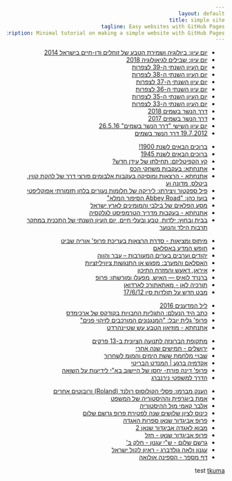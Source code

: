 ```yaml
---
layout: default
title: simple site
tagline: Easy websites with GitHub Pages
description: Minimal tutorial on making a simple website with GitHub Pages
---
```


<style>
body, html, p, dl{
text-align: right;
direction: rtl;
}
</style>

<ul>
<li><A HREF="https://www.youtube.com/playlist?list=PLNiWLB_wsOg6mm5A32RB6W7j09pdGfRqM">יום עיון: ביולוגיה ושמירת הטבע של זוחלים ודו-חיים בישראל 2014</A>
<li><A HREF="https://www.youtube.com/playlist?list=PLT-roSWIpp1GuGFCzqJENAjNt3P2wUdfw">יום עיון: שבילים לגיאולוגיה 2018</A>
<li><A HREF="https://www.youtube.com/playlist?list=PLNiWLB_wsOg719ZnewgPWGM-CWW6zK85E">יום העיון השנתי ה-39 לצפרות</A>
<li><A HREF="https://www.youtube.com/playlist?list=PLNiWLB_wsOg4P73lz76oBwHGuQ0gR7Dsf">יום העיון השנתי ה-38 לצפרות</A>
<li><A HREF="https://www.youtube.com/playlist?list=PLNiWLB_wsOg6EX_tEefdCcFTPC3FVNN7N">יום עיון השנתי ה-37 לצפרות</A>
<li><A HREF="https://www.youtube.com/playlist?list=PLNiWLB_wsOg4Ftkh-gtWpH6gi8bOTI7YV">יום עיון השנתי ה-36 לצפרות</A>
<li><A HREF="https://www.youtube.com/playlist?list=PLNiWLB_wsOg4gw3ZpoMPPOvZNQTL-p_oo">יום העיון השנתי ה-35 לצפרות</A>
<li><A HREF="https://www.youtube.com/playlist?list=PLNiWLB_wsOg6ZGMgiuhiddCBCDnQIZNhr">יום העיון השנתי ה-33 לצפרות</A>
<li><A HREF="https://www.youtube.com/playlist?list=PLiBvmc0nQQZH6i7rU3NE2pGlZ2r3mOgHS">דרך הנשר בשמים 2018</A>
<li><A HREF="https://www.youtube.com/playlist?list=PLNiWLB_wsOg7ZBGroAnMLmmZzxFAbEb3J">דרך הנשר בשמים 2017</A>
<li><A HREF="https://www.youtube.com/playlist?list=PLwKDcBRGK3pcbQjAJRZI6gfeyjGr7dH0K">יום עיון השישי "דרך הנשר בשמים" 26.5.16</A>
<li><A HREF="https://www.youtube.com/playlist?list=PL4F0E00060F6720FE">19.7.2012 דרך הנשר בשמים</A>
</ul>

<ul>
<li><A HREF="https://www.youtube.com/playlist?list=PLNiWLB_wsOg62aZSNPIQ-BU9yUQLzLQDU">ברוכים הבאים לשנת 1900!</A>
<li><A HREF="https://www.youtube.com/playlist?list=PLNiWLB_wsOg64CXooIP-5ZONoYSXft4qv">ברוכים הבאים לשנת 1945</A>
<li><A HREF="https://www.youtube.com/playlist?list=PLNiWLB_wsOg51fjSK2Bo7DcbhxeQcxIS0">קץ הקפיטליזם: תחילתו של עידן חדש?</A>
<li><A HREF="https://www.youtube.com/playlist?list=PLNiWLB_wsOg5I2e_F6o96QWZAnJlNo4Sz">אתנחתא: בעקבות משחקי הכס</A>
<li><A HREF="https://www.youtube.com/playlist?list=PLNiWLB_wsOg5B_rNebX8LN7SKKb5sr48D">אתנחתא - הרצאות ומוסיקה בעקבות אלבומים פורצי דרך של להקת קווין, ביטלס, מדונה וע</A>
<li><A HREF="https://www.youtube.com/playlist?list=PLNiWLB_wsOg5t1F-63pJoUW0p8hZGHdgf&index=12">פיל ספקטור ויצירתו: ליריקה של חלומות נעורים בלחן תזמורתי אפוקליפטי</A>
<li><A HREF="https://www.youtube.com/playlist?list=PLNiWLB_wsOg4iPpKCTCJT0kxB-NEVB6o2">בועז כהן: &quot;Abbey Road הסיפור המלא&quot;</A>
<li><A HREF="https://www.youtube.com/playlist?index=3&list=PLNiWLB_wsOg5y9LfDL1sUJ_7IGx1IESr6">מסע הפלאים של בילבי והמומינים לארץ ישראל</A>
<li><A HREF="https://www.youtube.com/playlist?list=PLNiWLB_wsOg5Hp1ouFYAalH1nNOTFnnPy"> אתנחתא - בעקבות מדריך הטרמפיסט לגלקסיה</A>
<li><A HREF="https://www.youtube.com/playlist?list=PLgEaUevawamihkMy1S7OvERA3WXLwYuBj">בבית ובחוץ: ילדות, טבע ובעלי חיים, יום העיון השנתי של התכנית במחקר תרבות הילד והנוער</A>
</ul>

<ul>

<li><A HREF="https://www.youtube.com/playlist?list=PLNiWLB_wsOg6bk3I5GbOgu1vrwqqtoMc9">מיתוס ומציאות - סדרת הרצאות בעריכת פרופ' אוריה שביט</A>
<li><A HREF="https://www.youtube.com/playlist?list=PLNiWLB_wsOg5sw_xlt--U0KD6kbD8ljtA">חופש המדע באסלאם</A>
<li><A HREF="https://www.youtube.com/playlist?list=PLNiWLB_wsOg62qVCyiJp6BaJHU258oh9_">יהודים וערבים בערים המעורבות – עבר והווה</A>
<li><A HREF="https://www.youtube.com/playlist?list=PLNiWLB_wsOg6OoYZ5OQ8SSITYy6qml9DS">האסלאם והמערב: מפגש או התנגשות ציוויליזציות</A>
<li><A HREF="https://www.youtube.com/playlist?list=PLNiWLB_wsOg79sHbu9nu4Pu_vvLOO1yIC">איראן, דאעש והמזרח התיכון</A>
<li><A HREF="https://www.youtube.com/playlist?list=PLNiWLB_wsOg69Z5aob7Oajx4V4MxGwlao">ברנרד לואיס — האיש, מפעלו ומורשתו: פרופ</A>
<li><A HREF="https://www.youtube.com/playlist?list=PL47C7D23028A1C1F8">תורכיה לאן - מאתאתורכ לארדואן </A>
<li><A HREF="https://www.youtube.com/playlist?list=PLC730A0DA6BC7F27C"> מבט חדש על תולדות סין 17/6/12</A>
</ul>

<ul>
<li><A HREF="https://www.youtube.com/playlist?list=PLNiWLB_wsOg61GX8n9JuAm4aiIs1EcEdm">ליל המדענים 2016</A>
<li><A HREF="https://www.youtube.com/playlist?list=PLNiWLB_wsOg6plKhjJHJ37hNZI4CSJClD">כתב היד הנעלם: התגליות החבויות בקודקס של ארכימדס</A>
<li><A HREF="https://www.youtube.com/playlist?list=PLNiWLB_wsOg6rQXqpqU6Qu6NrFYGTPNgJ">פרופ&#39; גלית יובל: &quot;המנגנונים המורכבים לזיהוי פנים&quot;</A>
<li><A HREF="https://www.youtube.com/playlist?list=PLNiWLB_wsOg7_Q3n8V1x9MVwiofKlaslP">אתנחתא - מוזיאון הטבע עש שטיינהרדט</A>
</ul>

<ul>

<li><A HREF="https://www.youtube.com/playlist?list=PLNiWLB_wsOg5zJTZnrb8FftxsWFNKEdyh">מתקופת הברונזה לתנועה הציונית ב-13 פרקים</A>
<li><A HREF="https://www.youtube.com/playlist?list=PLNiWLB_wsOg6gV6TiZAEc-kKsxHc7ShqT">ירושלים - חמישים שנה אחרי</A>
<li><A HREF="https://www.youtube.com/playlist?list=PLNiWLB_wsOg56-EoHfSa-p-GYUJPIrW6Q">שבויי מלחמת ששת הימים והמומ לשחרור</A>
<li><A HREF="https://www.youtube.com/playlist?list=PLX_U9x7uBh9NVu9MHTc6D8WxtZxqLU8sW">אקדמיה ברגע | המנדט הבריטי</A>
<li><A HREF="https://www.youtube.com/playlist?list=PLR4A2Zn6ipUENTQvHN517oUa8OpyDKnNj">פרופ&#39; דינה פורת- יחסו של היישוב בא&quot;י לידיעות על השואה</A>
<li><A HREF="https://www.youtube.com/playlist?list=PLNiWLB_wsOg6PVsStT411gcm2eLjWr6fJ">הדרך למשפטי נירנברג</A>
</ul>

<ul>

<li><A HREF="https://www.youtube.com/playlist?list=PLNiWLB_wsOg55AFdOZHOzNmIzi1L08n37">הענק מברמן: פסלי הקולוסוס רולנד (Roland) ורובוטים אחרים</A>
<li><A HREF="https://www.youtube.com/playlist?list=PLNiWLB_wsOg5oQIp548zY84d8RwbYXE2X">אמת ביוגרפית וההיסטוריה של המשפט</A>

<li><A HREF="https://www.youtube.com/playlist?list=PLD9AABFE2CB82CCD5">אלבר קאמי מול ההיסטוריה</A>
<li><A HREF="https://www.youtube.com/playlist?list=PLE696FDF6C85296E1">כינוס לציון שלושים שנה לפטירת פרופ גרשם שלום</A>
<li><A HREF="https://www.youtube.com/playlist?list=PL3KHGp1mBMxQoOCTuKhHcvRZCx5Y2tnoH">פרופ אביגדור שנאן ספרות האגדה</A>
<li><A HREF="https://www.youtube.com/playlist?list=PL0I-6K0ZocNRFj82MY3kzz30KnFp_q0Xr">מבוא לאגדה אביגדור שנאן 2</A>
<li><A HREF="https://www.youtube.com/playlist?list=PL3KHGp1mBMxS2AXXwGNcz87kFAanX5Q6I">פרופ אביגדור שנאן - חזל</A>
<li><A HREF="https://www.youtube.com/playlist?list=PLC9XyqX3UoidDyDOMDPiV0xmFEb2dcpfY">גרשם שלום - ש&quot;י עגנון - חלק ב&#39;</A>
<li><A HREF="https://www.youtube.com/playlist?list=PLluQdJ0PaJQvNCBpPh5qL9aBHoxNqwWMr">עגנון ולאה גולדברג - ראיון לקול ישראל</A>
<li><A HREF="https://www.youtube.com/playlist?list=PL7UwPGZ5XZbl4zyDyYQ6iRqhHgmTJAF1c">דף מספר - הספינה אולואה</A>
</ul>

test [tkuma](https://www.youtube.com/playlist?list=PLjOTIrMx2lifnf6w4q9u0QxmVGJDg0rZR)
